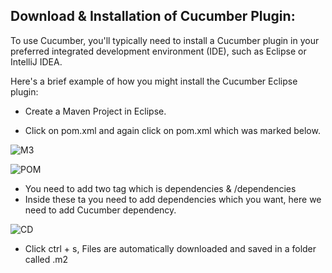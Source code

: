 ﻿## Download & Installation of Cucumber Plugin: ##

To use Cucumber, you'll typically need to install a Cucumber plugin in your preferred integrated development environment (IDE), such as Eclipse or IntelliJ IDEA. 

Here's a brief example of how you might install the Cucumber Eclipse plugin:

- Create a Maven Project in Eclipse.



- Click on pom.xml and again click on pom.xml which was marked below.
  
![M3](https://github.com/rhushikesh2000/JAVA_TUTORIAL_/assets/142867318/c090d36b-d65d-4268-a57f-a30a757e4c28)

![POM](https://github.com/rhushikesh2000/JAVA_TUTORIAL_/assets/142867318/259bac62-52ef-49b2-a860-491c7e6a74d0)

- You need to add two tag which is dependencies & /dependencies
- Inside these ta you need to add dependencies which you want, here we need to add Cucumber dependency.

![CD](https://github.com/rhushikesh2000/JAVA_TUTORIAL_/assets/142867318/239f8bdb-de05-49c5-af6b-53b374adfe05)


- Click ctrl + s, Files are automatically downloaded and saved in a folder called .m2
